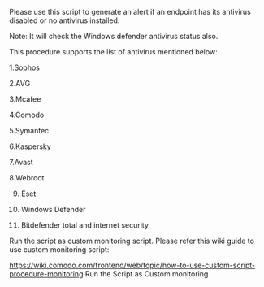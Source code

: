 Please use this script to generate an alert if an endpoint has its antivirus disabled or no antivirus installed.

Note: It will check the Windows defender antivirus status also.

This procedure supports the list of antivirus mentioned below:

1.Sophos

2.AVG

3.Mcafee

4.Comodo

5.Symantec

6.Kaspersky

7.Avast

8.Webroot

9. Eset

10. Windows Defender

11. Bitdefender total and internet security

Run the script as custom monitoring script. Please refer this wiki guide to use custom monitoring script:

https://wiki.comodo.com/frontend/web/topic/how-to-use-custom-script-procedure-monitoring Run the Script as Custom monitoring
